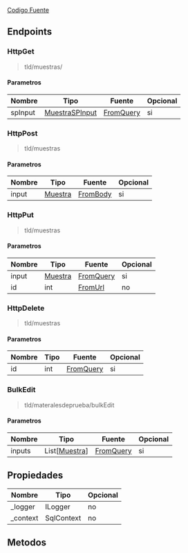 
[Codigo Fuente](sourceCodeReference)


## Endpoints

### HttpGet
> tld/muestras/

#### Parametros
|Nombre|Tipo|Fuente|Opcional|
|---|---|---|---|
|spInput|[MuestraSPInput](DBAdapter/InputReference#MatInput)|[FromQuery](fromQueryReference)|si|


### HttpPost
> tld/muestras

#### Parametros
|Nombre|Tipo|Fuente|Opcional|
|---|---|---|---|
|input|[Muestra](DBAdapter/Models#Muestra)|[FromBody](fromQueryReference)|si|


### HttpPut
> tld/muestras

#### Parametros
|Nombre|Tipo|Fuente|Opcional|
|---|---|---|---|
|input|[Muestra](DBAdapter/InputReference#MatInput)|[FromQuery](fromQueryReference)|si|
|id|int|[FromUrl](fromUrlReference)|no|jV


### HttpDelete
> tld/muestras

#### Parametros
|Nombre|Tipo|Fuente|Opcional|
|---|---|---|---|
|id|int|[FromQuery](fromQueryReference)|si|


### BulkEdit
> tld/materalesdeprueba/bulkEdit

#### Parametros
|Nombre|Tipo|Fuente|Opcional|
|---|---|---|---|
|inputs|List[[Muestra](DBAdapter/InputReference#MatInput)]|[FromQuery](fromQueryReference)|si|






## Propiedades
|Nombre|Tipo|Opcional|
|---|---|---|
|_logger|ILogger|no|
|_context|SqlContext|no|

## Metodos
